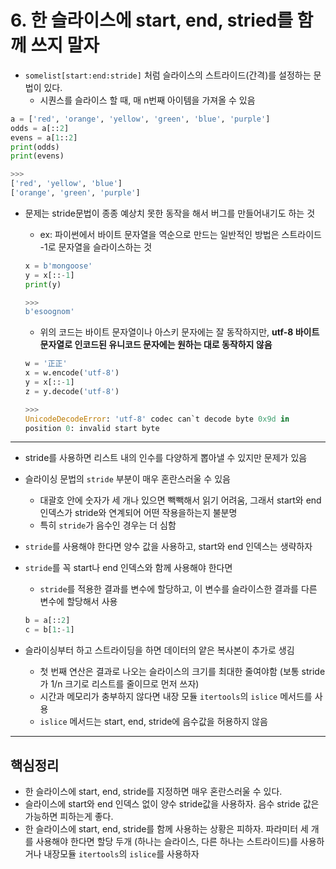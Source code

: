 
# 6. 한 슬라이스에 start, end, stried를 함께 쓰지 말자

- `somelist[start:end:stride]` 처럼 슬라이스의 스트라이드(간격)를 설정하는 문법이 있다.
  - 시퀀스를 슬라이스 할 때, 매 n번째 아이템을 가져올 수 있음

```python
a = ['red', 'orange', 'yellow', 'green', 'blue', 'purple']
odds = a[::2]
evens = a[1::2]
print(odds)
print(evens)

>>>
['red', 'yellow', 'blue']
['orange', 'green', 'purple']
```

- 문제는 stride문법이 종종 예상치 못한 동작을 해서 버그를 만들어내기도 하는 것
  - ex: 파이썬에서 바이트 문자열을 역순으로 만드는 일반적인 방법은 스트라이드 -1로 문자열을 슬라이스하는 것
  ```python
  x = b'mongoose'
  y = x[::-1]
  print(y)

  >>>
  b'esoognom'
  ```

  - 위의 코드는 바이트 문자열이나 아스키 문자에는 잘 동작하지만, **utf-8 바이트 문자열로 인코드된 유니코드 문자에는 원하는 대로 동작하지 않음**

  ```python
  w = '正正'
  x = w.encode('utf-8')
  y = x[::-1]
  z = y.decode('utf-8')

  >>>
  UnicodeDecodeError: 'utf-8' codec can`t decode byte 0x9d in
  position 0: invalid start byte
  ```

---

- stride를 사용하면 리스트 내의 인수를 다양하게 뽑아낼 수 있지만 문제가 있음
- 슬라이싱 문법의 `stride` 부분이 매우 혼란스러울 수 있음
  - 대괄호 안에 숫자가 세 개나 있으면 빽빽해서 읽기 어려움, 그래서 start와 end 인덱스가 stride와 연계되어 어떤 작용을하는지 불분명
  - 특히 `stride`가 음수인 경우는 더 심함
- `stride`를 사용해야 한다면 양수 값을 사용하고, start와 end 인덱스는 생략하자
- `stride`를 꼭 start나 end 인덱스와 함께 사용해야 한다면
  - `stride`를 적용한 결과를 변수에 할당하고, 이 변수를 슬라이스한 결과를 다른 변수에 할당해서 사용
  ```python
  b = a[::2]
  c = b[1:-1]
  ```

- 슬라이싱부터 하고 스트라이딩을 하면 데이터의 얕은 복사본이 추가로 생김
  - 첫 번째 연산은 결과로 나오는 슬라이스의 크기를 최대한 줄여야함 (보통 stride가 1/n 크기로 리스트를 줄이므로 먼저 쓰자)
  - 시간과 메모리가 충부하지 않다면 내장 모듈 `itertools`의 `islice` 메서드를 사용
  - `islice` 메서드는 start, end, stride에 음수값을 허용하지 않음

---

## 핵심정리
- 한 슬라이스에 start, end, stride를 지정하면 매우 혼란스러울 수 있다.
- 슬라이스에 start와 end 인덱스 없이 양수 stride값을 사용하자. 음수 stride 값은 가능하면 피하는게 좋다.
- 한 슬라이스에 start, end, stride를 함께 사용하는 상황은 피하자. 파라미터 세 개를 사용해야 한다면 할당 두개 (하나는 슬라이스, 다른 하나는 스트라이드)를 사용하거나 내장모듈 `itertools`의 `islice`를 사용하자
